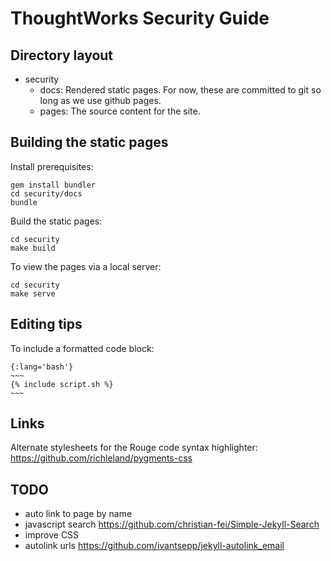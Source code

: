 # ThoughtWorks Security Guide

## Directory layout

* security
  * docs: Rendered static pages. For now, these are committed to git so long as we use github pages.
  * pages: The source content for the site.

## Building the static pages

Install prerequisites:

    gem install bundler
    cd security/docs
    bundle

Build the static pages:

    cd security
    make build

To view the pages via a local server:

    cd security
    make serve

## Editing tips

To include a formatted code block:

    {:lang='bash'}
    ~~~
    {% include script.sh %}
    ~~~

## Links

Alternate stylesheets for the Rouge code syntax highlighter: https://github.com/richleland/pygments-css

## TODO

* auto link to page by name
* javascript search https://github.com/christian-fei/Simple-Jekyll-Search
* improve CSS
* autolink urls https://github.com/ivantsepp/jekyll-autolink_email
